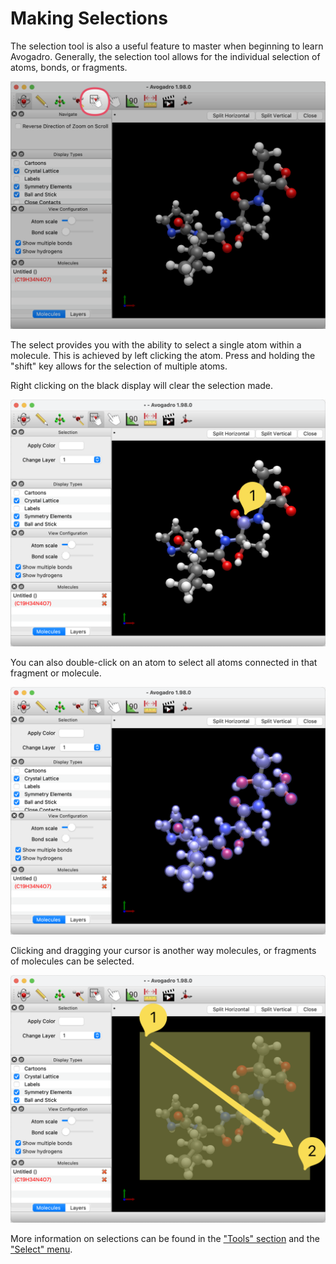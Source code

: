# Making Selections

The selection tool is also a useful feature to master when beginning to learn Avogadro. Generally, the selection tool allows for the individual selection of atoms, bonds, or fragments.

![](../../_static/tutorial-select-tool.png)

The select provides you with the ability to select a single atom within a molecule. This is achieved by left clicking the atom. Press and holding the "shift" key allows for the selection of multiple atoms.

Right clicking on the black display will clear the selection made.

![](../../_static/tutorial-select-atom.png)

You can also double-click on an atom to select all atoms connected in that fragment or molecule.

![](../../_static/tutorial-select-all.png)

Clicking and dragging your cursor is another way molecules, or fragments of molecules can be selected.

![](../../_static/tutorial-select-drag.png)

More information on selections can be found in the ["Tools" section](tools) and the ["Select" menu](select-menu).
